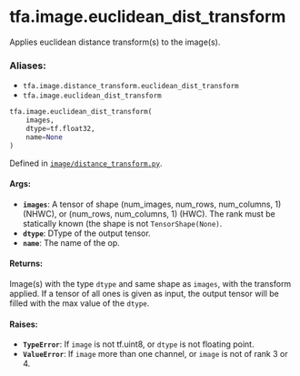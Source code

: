 <div itemscope itemtype="http://developers.google.com/ReferenceObject">
<meta itemprop="name" content="tfa.image.euclidean_dist_transform" />
<meta itemprop="path" content="Stable" />
</div>

# tfa.image.euclidean_dist_transform

Applies euclidean distance transform(s) to the image(s).

### Aliases:

* `tfa.image.distance_transform.euclidean_dist_transform`
* `tfa.image.euclidean_dist_transform`

``` python
tfa.image.euclidean_dist_transform(
    images,
    dtype=tf.float32,
    name=None
)
```



Defined in [`image/distance_transform.py`](https://github.com/tensorflow/addons/tree/r0.3/tensorflow_addons/image/distance_transform.py).

<!-- Placeholder for "Used in" -->

#### Args:

* <b>`images`</b>: A tensor of shape (num_images, num_rows, num_columns, 1) (NHWC),
    or (num_rows, num_columns, 1) (HWC). The rank must be statically known
    (the shape is not `TensorShape(None)`.
* <b>`dtype`</b>: DType of the output tensor.
* <b>`name`</b>: The name of the op.


#### Returns:

Image(s) with the type `dtype` and same shape as `images`, with the
transform applied. If a tensor of all ones is given as input, the
output tensor will be filled with the max value of the `dtype`.


#### Raises:

* <b>`TypeError`</b>: If `image` is not tf.uint8, or `dtype` is not floating point.
* <b>`ValueError`</b>: If `image` more than one channel, or `image` is not of
    rank 3 or 4.